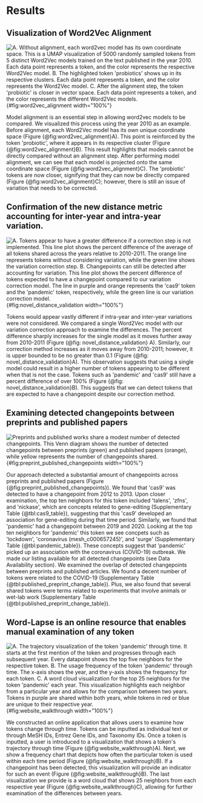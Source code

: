 # Results

## Visualization of Word2Vec Alignment

![
A. Without alignment, each word2vec model has its own coordinate space.
This is a UMAP visualization of 5000 randomly sampled tokens from 5 distinct Word2Vec models trained on the text published in the year 2010.
Each data point represents a token, and the color represents the respective Word2Vec model.
B. The highlighted token 'probiotics' shows up in its respective clusters.
Each data point represents a token, and the color represents the Word2Vec model.
C. After the alignment step, the token 'probiotic' is closer in vector space.
Each data point represents a token, and the color represents the different Word2Vec models.
](https://raw.githubusercontent.com/danich1/biovectors/54d54854725adf8cec788e26c0411af35f105e8e/figure_generation/output/Figure_1.png){#fig:word2vec_alignment width="100%"}

Model alignment is an essential step in allowing word2vec models to be compared.
We visualized this process using the year 2010 as an example.
Before alignment, each Word2Vec model has its own unique coordinate space (Figure {@fig:word2vec_alignment}A).
This point is reinforced by the token 'probiotic', where it appears in its respective cluster (Figure {@fig:word2vec_alignment}B).
This result highlights that models cannot be directly compared without an alignment step.
After performing model alignment, we can see that each model is projected onto the same coordinate space (Figure {@fig:word2vec_alignment}C).
The 'probiotic' tokens are now closer, signifying that they can now be directly compared (Figure {@fig:word2vec_alignment}C); however, there is still an issue of variation that needs to be corrected.

## Confirmation of the new distance metric accounting for inter-year and intra-year variation.

![
A. Tokens appear to have a greater difference if a correction step is not implemented.
This line plot shows the percent difference of the average of all tokens shared across the years relative to 2010-2011.
The orange line represents tokens without considering variation, while the green line shows the variation correction step.
B. Changepoints can still be detected after accounting for variation.
This line plot shows the percent difference of tokens expected to have a changepoint compared to our variation correction model.
The line in purple and orange represents the 'cas9' token and the 'pandemic' token, respectively, while the green line is our variation correction model.
](https://raw.githubusercontent.com/danich1/biovectors/54d54854725adf8cec788e26c0411af35f105e8e/figure_generation/output/Figure_2.png){#fig:novel_distance_validation width="100%"}

Tokens would appear vastly different if intra-year and inter-year variations were not considered.
We compared a single Word2Vec model with our variation correction approach to examine the differences.
The percent difference sharply increases for the single model as it moves further away from 2010-2011 (Figure {@fig: novel_distance_validation} A).
Similarly, our correction method increases as it moves away from 2010-2011; however, it is upper bounded to be no greater than 0.1 (Figure {@fig: novel_distance_validation}A).
This observation suggests that using a single model could result in a higher number of tokens appearing to be different when that is not the case.
Tokens such as 'pandemic' and 'cas9' still have a percent difference of over 100% (Figure {@fig: novel_distance_validation}B).
This suggests that we can detect tokens that are expected to have a changepoint despite our correction method.

## Examining detected changepoints between preprints and published papers

![
Preprints and published works share a modest number of detected changepoints.
This Venn diagram shows the number of detected changepoints between preprints (green) and published papers (orange), while yellow represents the number of changepoints shared.
](https://raw.githubusercontent.com/danich1/biovectors/54d54854725adf8cec788e26c0411af35f105e8e/figure_generation/output/Figure_3.png){#fig:preprint_published_changepoints width="100%"}

Our approach detected a substantial amount of changepoints across preprints and published papers (Figure {@fig:preprint_published_changepoints}).
We found that 'cas9' was detected to have a changepoint from 2012 to 2013.
Upon closer examination, the top ten neighbors for this token included 'talens', 'zfns', and 'nickase', which are concepts related to gene-editing (Supplementary Table {@tbl:cas9_table}), suggesting that this 'cas9' developed an association for gene-editing during that time period.
Similarly, we found that 'pandemic' had a changepoint between 2019 and 2020.
Looking at the top ten neighbors for 'pandemic' this token we see concpets  such as 'lockdown', 'coronavirus (mesh_c000657245)', and 'surge' (Supplementary Table {@tbl:pandemic_table}).
These concepts suggest that 'pandemic' picked up an association with the coronavirus (COVID-19) outbreak. 
We made our listing available for all detected changepoints (see Data Availability section).
We examined the overlap of detected changepoints between preprints and published articles.
We found a decent number of tokens were related to the COVID-19 (Supplementary Table {@tbl:published_preprint_change_table}).
Plus, we also found that several shared tokens were terms related to experiments that involve animals or wet-lab work (Supplementary Table {@tbl:published_preprint_change_table}).

## Word-Lapse is an online resource that enables manual examination of any token 

![
A. The trajectory visualization of the token 'pandemic' through time.
It starts at the first mention of the token and progresses through each subsequent year.
Every datapoint shows the top five neighbors for the respective token. 
B. The usage frequency of the token 'pandemic' through time.
The x-axis shows the year, and the y-axis shows the frequency for each token.
C. A word cloud visualization for the top 25 neighbors for the token 'pandemic' each year.
This visualization highlights each neighbor from a particular year and allows for the comparison between two years.
Tokens in purple are shared within both years, while tokens in red or blue are unique to their respective year.
](images/Figure_4.png){#fig:website_walkthrough width="100%"}

We constructed an online application that allows users to examine how tokens change through time.
Tokens can be inputted as individual text or through MeSH IDs, Entrez Gene IDs, and Taxonomy IDs. 
Once a token is inputted, a user is introduced to a visualization that shows a token's trajectory through time (Figure {@fig:website_walkthrough}A).
Next, we show a frequency chart that depicts how often the particular token is used within each time period (Figure {@fig:website_walkthrough}B).
If a changepoint has been detected, this visualization will provide an indicator for such an event (Figure {@fig:website_walkthrough}B).
The last visualization we provide is a word cloud that shows 25 neighbors from each respective year (Figure {@fig:website_walkthrough}C), allowing for further examination of the differences between years.

